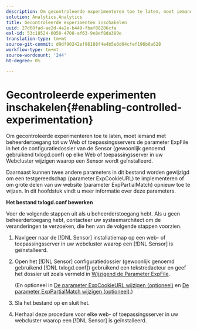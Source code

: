 ```yaml
---
description: Om gecontroleerde experimenteren toe te laten, moet iemand met beheerdertoegang tot uw Web of toepassingsservers de parameter ExpFile in het de configuratiedossier van de Sensor (gewoonlijk genoemd gebruikend txlogd.conf) op elke Web of toepassingsserver in uw Webcluster wijzigen waarop een Sensor wordt geïnstalleerd.
solution: Analytics,Analytics
title: Gecontroleerde experimenten inschakelen
uuid: 27d68fad-ae2d-4a2e-b449-fbaf88286cfa
exl-id: 53c18524-6050-4708-af63-9e8ef8da389e
translation-type: tm+mt
source-git-commit: d9df90242ef96188f4e4b5e6d04cfef196b0a628
workflow-type: tm+mt
source-wordcount: '244'
ht-degree: 0%

---
```


# Gecontroleerde experimenten inschakelen{#enabling-controlled-experimentation}

Om gecontroleerde experimenteren toe te laten, moet iemand met beheerdertoegang tot uw Web of toepassingsservers de parameter ExpFile in het de configuratiedossier van de Sensor (gewoonlijk genoemd gebruikend txlogd.conf) op elke Web of toepassingsserver in uw Webcluster wijzigen waarop een Sensor wordt geïnstalleerd.

Daarnaast kunnen twee andere parameters in dit bestand worden gewijzigd om een testgereedschap (parameter ExpCookieURL) te implementeren of om grote delen van uw website (parameter ExpPartialMatch) opnieuw toe te wijzen. In dit hoofdstuk vindt u meer informatie over deze parameters.

**Het bestand txlogd.conf bewerken**

Voer de volgende stappen uit als u beheerderstoegang hebt. Als u geen beheerdertoegang hebt, contacteer uw systeemarchitect om de veranderingen te verzoeken, die hen van de volgende stappen voorzien.

1. Navigeer naar de [!DNL Sensor] installatiemap op een web- of toepassingsserver in uw webcluster waarop een [!DNL Sensor] is geïnstalleerd.
1. Open het [!DNL Sensor] configuratiedossier (gewoonlijk genoemd gebruikend [!DNL txlogd.conf]) gebruikend een tekstredacteur en geef het dossier uit zoals vermeld in [Wijzigend de Parameter ExpFile](../../../home/c-undst-ctrld-exp/t-en-ctrld-exp/c-mod-expfile-prm.md#concept-25232b386a654870becc789d4f1fcc28).

   (En optioneel in [De parameter ExpCookieURL wijzigen (optioneel)](../../../home/c-undst-ctrld-exp/t-en-ctrld-exp/c-mod-expckurl-prm.md#concept-215bf86bab4e4ec0b0cc803ec48a8fcf) en [De parameter ExpPartialMatch wijzigen (optioneel)](../../../home/c-undst-ctrld-exp/t-en-ctrld-exp/c-mod-expplmth-prm.md#concept-9c817c4c49b74287b0f70d6a1a37655e).)

1. Sla het bestand op en sluit het.
1. Herhaal deze procedure voor elke web- of toepassingsserver in uw webcluster waarop een [!DNL Sensor] is geïnstalleerd.
